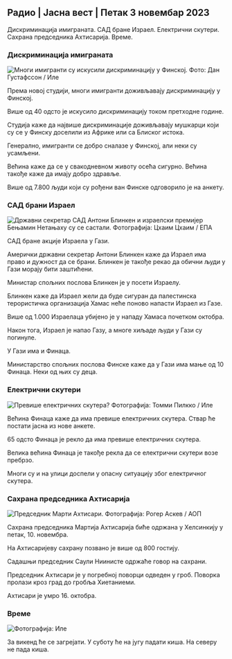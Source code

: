 ## Радио \| Јасна вест \| Петак 3 новембар 2023

Дискриминација имиграната. САД бране Израел. Електрични скутери. Сахрана председника Ахтисарија. Време.

### Дискриминација имиграната

![Многи имигранти су искусили дискриминацију у Финској. Фото: Дан Густафссон / Иле](хттпс://имагес.цдн.иле.фи/имаге/уплоад/ц_цроп,х_1080,в_1919,к_0,и_0/ар_1.7777777777777777,ц_филл,г_фацес,х_1200,х_6100,к_ауто:ецо/ф_ауто/фл_лосси/в1693477380/39-116537864ф0696340афе)

Према новој студији, многи имигранти доживљавају дискриминацију у Финској.

Више од 40 одсто је искусило дискриминацију током претходне године.

Студија каже да највише дискриминације доживљавају мушкарци који су се у Финску доселили из Африке или са Блиског истока.

Генерално, имигранти се добро сналазе у Финској, али неки су усамљени.

Већина каже да се у свакодневном животу осећа сигурно. Већина такође каже да имају добро здравље.

Више од 7.800 људи који су рођени ван Финске одговорило је на анкету.

### САД брани Израел

![Државни секретар САД Антони Блинкен и израелски премијер Бењамин Нетањаху су се састали. Фотографија: Цхаим Цхаим / ЕПА](хттпс://имагес.цдн.иле.фи/имаге/уплоад/ц_цроп,х_1178,в_2095,к_0,и_45/ар_1.7777777777777777,ц_филл,г_фацес,х_1100/в,к_ауто:ецо/ф_ауто/фл_лосси/в1697558051/39-1187709652еацаа1698е)

САД бране акције Израела у Гази.

Амерички државни секретар Антони Блинкен каже да Израел има право и дужност да се брани. Блинкен је такође рекао да обични људи у Гази морају бити заштићени.

Министар спољних послова Блинкен је у посети Израелу.

Блинкен каже да Израел жели да буде сигуран да палестинска терористичка организација Хамас неће поново напасти Израел из Газе.

Више од 1.000 Израелаца убијено је у нападу Хамаса почетком октобра.

Након тога, Израел је напао Газу, а многе хиљаде људи у Гази су погинуле.

У Гази има и Финаца.

Министарство спољних послова Финске каже да у Гази има мање од 10 Финаца. Неки од њих су деца.

### Електрични скутери

![Превише електричних скутера? Фотографија: Томми Пилкко / Иле](хттпс://имагес.цдн.иле.фи/имаге/уплоад/ц_цроп,х_2268,в_4032,к_0,и_378/ар_1.7777777777777777,ц_филл,г_фацес,0_127,0_127777777777777777777777,ц_филлк_ауто:ецо/ф_ауто/фл_лосси/в1629190662/39-842535611ааб23цф6дб)

Већина Финаца каже да има превише електричних скутера. Ствар ће постати јасна из нове анкете.

65 одсто Финаца је рекло да има превише електричних скутера.

Велика већина Финаца је такође рекла да се електрични скутери возе пребрзо.

Многи су и на улици доспели у опасну ситуацију због електричног скутера.

### Сахрана председника Ахтисарија

![Председник Марти Ахтисари. Фотографија: Рогер Аскев / АОП](хттпс://имагес.цдн.иле.фи/имаге/уплоад/ц_цроп,х_3238,в_5757,к_259,и_350/ар_1.7777777777777777,ц_филл,г_фацес,0_170,0_16_1.к_ауто:ецо/ф_ауто/фл_лосси/в1697440152/39-1186733652це1167д3е9)

Сахрана председника Мартија Ахтисарија биће одржана у Хелсинкију у петак, 10. новембра.

На Ахтисаријеву сахрану позвано је више од 800 гостију.

Садашњи председник Саули Ниинисте одржаће говор на сахрани.

Председник Ахтисари је у погребној поворци одведен у гроб. Поворка пролази кроз град до гробља Хиетаниеми.

Ахтисари је умро 16. октобра.

### Време

![ Фотографија: Иле](хттпс://имагес.цдн.иле.фи/имаге/уплоад/ц_цроп,х_1080,в_1919,к_0,и_0/ар_1.7777777777777777,ц_филл,г_фацес,х_675,0/д_12_12:ецо/ф_ауто/фл_лосси/в1699023031/39-11957186545088дц4556)

За викенд ће се загрејати. У суботу ће на југу падати киша. На северу не пада киша.